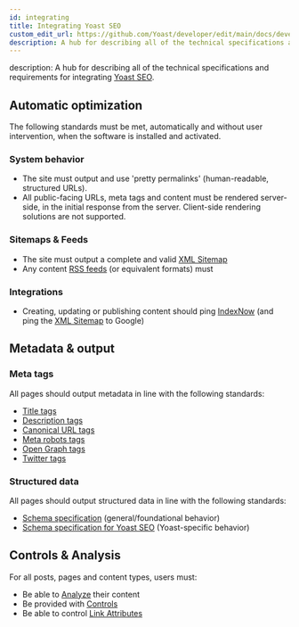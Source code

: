 ```yaml
---
id: integrating
title: Integrating Yoast SEO
custom_edit_url: https://github.com/Yoast/developer/edit/main/docs/development/integrating.md
description: A hub for describing all of the technical specifications and requirements for integrating Yoast SEO.
---
```


description: A hub for describing all of the technical specifications and requirements for integrating [Yoast SEO](https://yoast.com/wordpress/plugins/seo/).

## Automatic optimization
The following standards must be met, automatically and without user intervention, when the software is installed and activated.
### System behavior
* The site must output and use 'pretty permalinks' (human-readable, structured URLs).
* All public-facing URLs, meta tags and content must be rendered server-side, in the initial response from the server. Client-side rendering solutions are not supported.
### Sitemaps & Feeds
* The site must output a complete and valid [XML Sitemap](features/xml-sitemaps/functional-specification.md)
* Any content [RSS feeds](features/rss-feeds/functional-specification.md) (or equivalent formats) must 
### Integrations
* Creating, updating or publishing content should ping [IndexNow](features/indexnow/functional-specification.md) (and ping the [XML Sitemap](features/xml-sitemaps/functional-specification.md) to Google)
## Metadata & output
### Meta tags
All pages should output metadata in line with the following standards:
* [Title tags](features/seo-tags/titles/functional-specification.md)
* [Description tags](features/seo-tags/descriptions/functional-specification.md)
* [Canonical URL tags](features/seo-tags/canonical-urls/functional-specification.md)
* [Meta robots tags](features/seo-tags/meta-robots/functional-specification.md)
* [Open Graph tags](features/opengraph/functional-specification.md)
* [Twitter tags](features/twitter/functional-specification.md)

### Structured data
All pages should output structured data in line with the following standards:
* [Schema specification](features/schema/functional-specification.md) (general/foundational behavior)
* [Schema specification for Yoast SEO](features/schema/plugins/yoast-seo.md) (Yoast-specific behavior)

## Controls & Analysis
For all posts, pages and content types, users must:
* Be able to [Analyze](features/analysis/overview.md) their content
* Be provided with [Controls](features/controls/overview.md)
* Be able to control [Link Attributes](features/link-attributes/overview.md)
